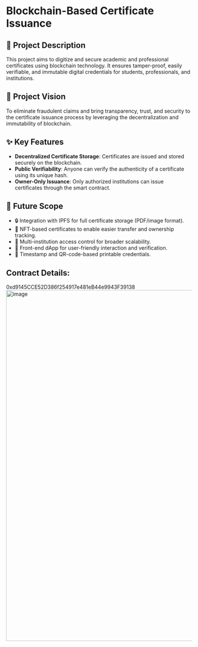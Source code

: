 # Blockchain-Based Certificate Issuance

## 📄 Project Description
This project aims to digitize and secure academic and professional certificates using blockchain technology. It ensures tamper-proof, easily verifiable, and immutable digital credentials for students, professionals, and institutions.

## 🎯 Project Vision
To eliminate fraudulent claims and bring transparency, trust, and security to the certificate issuance process by leveraging the decentralization and immutability of blockchain.

## ✨ Key Features
- **Decentralized Certificate Storage**: Certificates are issued and stored securely on the blockchain.
- **Public Verifiability**: Anyone can verify the authenticity of a certificate using its unique hash.
- **Owner-Only Issuance**: Only authorized institutions can issue certificates through the smart contract.

## 🔮 Future Scope
- 🔒 Integration with IPFS for full certificate storage (PDF/image format).
- 🧾 NFT-based certificates to enable easier transfer and ownership tracking.
- 🏫 Multi-institution access control for broader scalability.
- 📱 Front-end dApp for user-friendly interaction and verification.
- 📜 Timestamp and QR-code-based printable credentials.
## Contract Details:
0xd9145CCE52D386f254917e481eB44e9943F39138
<img width="951" alt="image" src="https://github.com/user-attachments/assets/1b12c139-2536-4271-bab8-563423fdf6ab" />
